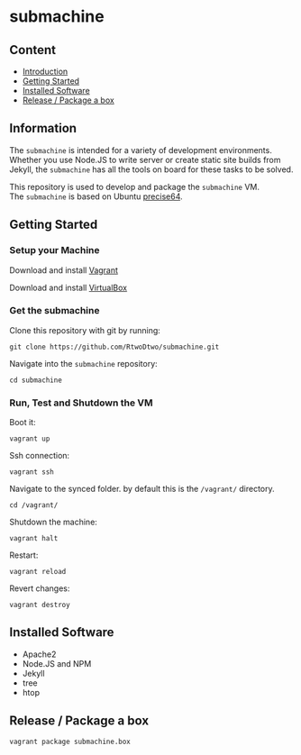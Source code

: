 # submachine 


## Content
- [Introduction](#information)
- [Getting Started](#getting-started)
- [Installed Software](#installed-software)
- [Release / Package a box](#release--package-a-box)


## Information
The ```submachine``` is intended for a variety of development environments.  
Whether you use Node.JS to write server or create static site builds from Jekyll, the ```submachine``` has all the tools on board for these tasks to be solved.  
  
This repository is used to develop and package the ```submachine``` VM.  
The ```submachine``` is based on Ubuntu [precise64](http://files.vagrantup.com/precise64.box).  


## Getting Started
### Setup your Machine
Download and install [Vagrant](http://downloads.vagrantup.com/)  
  
Download and install [VirtualBox](https://www.virtualbox.org/wiki/Downloads)    

### Get the submachine  
Clone this repository with git by running:

    git clone https://github.com/RtwoDtwo/submachine.git

Navigate into the ```submachine``` repository:

    cd submachine

### Run, Test and Shutdown the VM
Boot it:

    vagrant up

Ssh connection:

    vagrant ssh

Navigate to the synced folder. by default this is the ```/vagrant/``` directory.

    cd /vagrant/

Shutdown the machine:

    vagrant halt

Restart:

    vagrant reload

Revert changes:

    vagrant destroy


## Installed Software
- Apache2
- Node.JS and NPM
- Jekyll
- tree
- htop


## Release / Package a box

    vagrant package submachine.box
